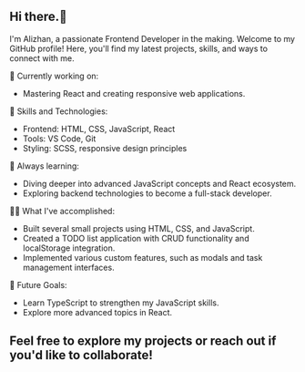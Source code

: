 ## Hi there.👋
I'm Alizhan, a passionate Frontend Developer in the making. Welcome to my GitHub profile! Here, you'll find my latest projects, skills, and ways to connect with me.

🔭 Currently working on:
<ul>
  <li>Mastering React and creating responsive web applications.</li>
</ul>

🌱 Skills and Technologies:
<ul>
  <li>Frontend: HTML, CSS, JavaScript, React</li>
  <li>Tools: VS Code, Git</li>
  <li>Styling: SCSS, responsive design principles</li>
</ul>

🚀 Always learning:
<ul>
  <li>Diving deeper into advanced JavaScript concepts and React ecosystem.</li>
  <li>Exploring backend technologies to become a full-stack developer.</li>
</ul>

👨‍💻 What I've accomplished:
<ul>
  <li>Built several small projects using HTML, CSS, and JavaScript.</li>
  <li>Created a TODO list application with CRUD functionality and localStorage integration.</li>
  <li>Implemented various custom features, such as modals and task management interfaces.</li>
</ul>

🎯 Future Goals:
<ul>
  <li>Learn TypeScript to strengthen my JavaScript skills.</li>
  <li>Explore more advanced topics in React.</li>
</ul>

<h2>Feel free to explore my projects or reach out if you'd like to collaborate!</h2>
<!--
**azhumabay/azhumabay** is a ✨ _special_ ✨ repository because its `README.md` (this file) appears on your GitHub profile.

Here are some ideas to get you started:

- 🔭 I’m currently working on ...
- 🌱 I’m currently learning ...
- 👯 I’m looking to collaborate on ...
- 🤔 I’m looking for help with ...
- 💬 Ask me about ...
- 📫 How to reach me: ...
- 😄 Pronouns: ...
- ⚡ Fun fact: ...
-->
